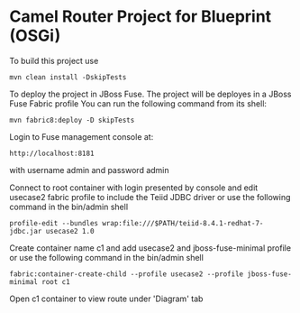 Camel Router Project for Blueprint (OSGi)
=========================================

To build this project use

    mvn clean install -DskipTests

To deploy the project in JBoss Fuse. The project will be deployes in a JBoss Fuse Fabric profile You can run the following command from its shell:

    mvn fabric8:deploy -D skipTests

Login to Fuse management console at:

    http://localhost:8181    

with username admin and password admin

Connect to root container with login presented by console and edit usecase2 fabric profile to include the Teiid JDBC driver or use the following command in the bin/admin shell

    profile-edit --bundles wrap:file:///$PATH/teiid-8.4.1-redhat-7-jdbc.jar usecase2 1.0  

Create container name c1 and add usecase2 and jboss-fuse-minimal profile or use the following command in the bin/admin shell

    fabric:container-create-child --profile usecase2 --profile jboss-fuse-minimal root c1

Open c1 container to view route under 'Diagram' tab
